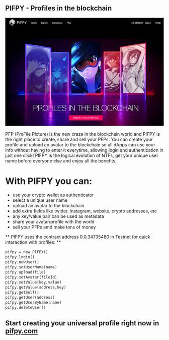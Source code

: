 ## PIFPY - Profiles in the blockchain

![hero](https://raw.githubusercontent.com/kuyawa/pifpy/main/stuff/pifpy.jpg)

PFP (ProFile Picture) is the new craze in the blockchain world and PIFPY is the right place to create, share and sell your PFPs. You can create your profile and upload an avatar to the blockchain so all dApps can use your info without having to enter it everytime, allowing login and authentication in just one click! PIFPY is the logical evolution of NTFs, get your unique user name before everyone else and enjoy all the benefits.

# With PIFPY you can:

- use your crypto wallet as authenticator
- select a unique user name
- upload an avatar to the blockchain
- add extra fields like twitter, instagram, website, crypto addresses, etc
- any key/value pair can be used as metadata
- share your avatar/profile with the world
- sell your PFPs amd make tons of money

** PIFPY uses the contract address 0.0.34735480 in Testnet for quick interaction with profiles: **

    pifpy = new PIFPY()
    pifpy.login()
    pifpy.newUser()
    pifpy.setUserName(name)
    pifpy.upload(file)
    pifpy.setAvatar(fileId)
    pifpy.setValue(key,value)
    pifpy.getValue(address,key)
    pifpy.getSelf()
    pifpy.getUser(address)
    pifpy.getUserByName(name)
    pifpy.deleteUser()

## Start creating your universal profile right now in [pifpy.com](https://pifpy.com)
